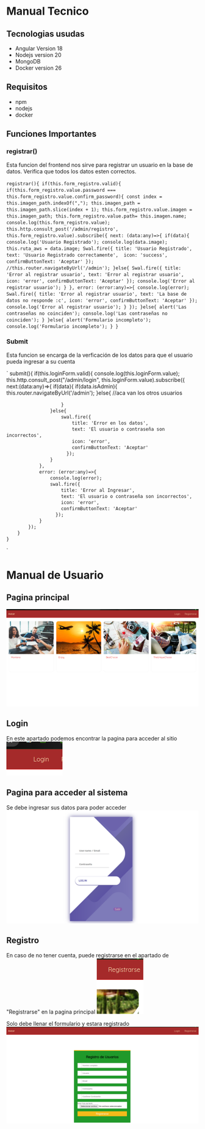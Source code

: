 # **Manual Tecnico**

## Tecnologias usudas
* Angular Version 18
* Nodejs version 20
* MongoDB
* Docker version 26

## Requisitos 
* npm
* nodejs
* docker

## Funciones Importantes

### registrar()
Esta funcion del frontend nos sirve para registrar un usuario en la base
de datos. Verifica que todos los datos esten correctos. 

`
registrar(){
      if(this.form_registro.valid){
        if(this.form_registro.value.password === this.form_registro.value.confirm_password){
          const index = this.imagen_path.indexOf(",");
          this.imagen_path = this.imagen_path.slice(index + 1);
          this.form_registro.value.imagen = this.imagen_path;
          this.form_registro.value.path= this.imagen.name;
          console.log(this.form_registro.value);
          this.http.consult_post('/admin/registro', this.form_registro.value).subscribe({
            next: (data:any)=>{
              if(data){
                console.log('Usuario Registrado');
                console.log(data.image);
                this.ruta_aws = data.image;
                Swal.fire({
                  title: 'Usuario Registrado',
                  text: 'Usuario Registrado correctamente', 
                  icon: 'success',
                  confirmButtonText: 'Aceptar'
                });
                //this.router.navigateByUrl('/admin');
              }else{
                Swal.fire({
                  title: 'Error al registrar usuario',
                  text: 'Error al registrar usuario',
                  icon: 'error',
                  confirmButtonText: 'Aceptar'
                });
                console.log('Error al registrar usuario');
              }
            },
            error: (error:any)=>{
              console.log(error);
              Swal.fire({
                title: 'Error al registrar usuario',
                text: 'La base de datos no responde :c',
                icon: 'error',
                confirmButtonText: 'Aceptar'
              });
              console.log('Error al registrar usuario');
            }
          });
        }else{
          alert('Las contraseñas no coinciden');
          console.log('Las contraseñas no coinciden');
        }
      }else{
        alert('Formulario incompleto');
        console.log('Formulario incompleto');
      }
    }
`

### Submit
Esta funcion se encarga de la verficación de los datos para
que el usuario pueda ingresar a su cuenta

`
        submit(){
        if(this.loginForm.valid){
            console.log(this.loginForm.value);
            this.http.consult_post("/admin/login", this.loginForm.value).subscribe({
                next:(data:any)=>{
                    if(data){
                        if(data.isAdmin){
                            this.router.navigateByUrl('/admin');
                        }else{
                            //aca van los otros usuarios
                            
                        }
                    }else{
                        swal.fire({
                            title: 'Error en los datos',
                            text: 'El usuario o contraseña son incorrectos',
                            icon: 'error',
                            confirmButtonText: 'Aceptar'
                          });
                    }
                },
                error: (error:any)=>{
                    console.log(error);
                    swal.fire({
                        title: 'Error al Ingresar',
                        text: 'El usuario o contraseña son incorrectos',
                        icon: 'error',
                        confirmButtonText: 'Aceptar'
                      });
                }
            });
        }
    }
`

# **Manual de Usuario**

## Pagina principal 
![alt text](image.png)

## Login
En este apartado podemos encontrar la pagina para acceder al sitio 
![alt text](image-1.png)

## Pagina para acceder al sistema
Se debe ingresar sus datos para poder acceder
![alt text](image-2.png)

## Registro 
En caso de no tener cuenta, puede registrarse en el apartado de "Registrarse" en la pagina principal
![alt text](image-3.png)

Solo debe llenar el formulario y estara registrado
![alt text](image-4.png)


